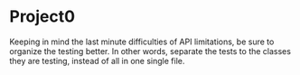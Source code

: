 # Project0
Keeping in mind the last minute difficulties of API limitations, be sure to organize the testing better. In other words, separate the tests to the classes they are testing, instead of all in one single file.

